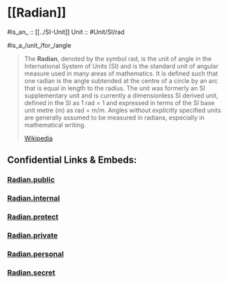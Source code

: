 
# [[Radian]] 

#is_an_ :: [[../SI-Unit]] 
Unit :: #Unit/SI/rad 

#is_a_/unit_/for_/angle 

> The **Radian**, denoted by the symbol rad, is the unit of angle in the International System of Units (SI) and is the standard unit of angular measure used in many areas of mathematics. It is defined such that one radian is the angle subtended at the centre of a circle by an arc that is equal in length to the radius. The unit was formerly an SI supplementary unit and is currently a dimensionless SI derived unit, defined in the SI as 1 rad = 1 and expressed in terms of the SI base unit metre (m) as rad = m/m. Angles without explicitly specified units are generally assumed to be measured in radians, especially in mathematical writing.
>
> [Wikipedia](https://en.wikipedia.org/wiki/Radian)


## Confidential Links & Embeds: 

### [Radian.public](/_public\Unit\SI-Unit/Radian.public.md) 

### [Radian.internal](/_internal\Unit\SI-Unit/Radian.internal.md) 

### [Radian.protect](/_protect\Unit\SI-Unit/Radian.protect.md) 

### [Radian.private](/_private\Unit\SI-Unit/Radian.private.md) 

### [Radian.personal](/_personal\Unit\SI-Unit/Radian.personal.md) 

### [Radian.secret](/_secret\Unit\SI-Unit/Radian.secret.md)

